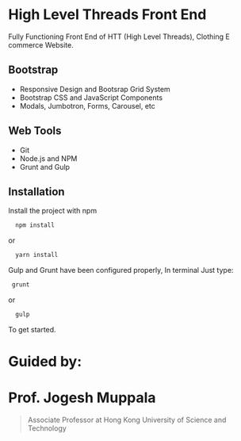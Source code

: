 
# High Level Threads Front End

Fully Functioning Front End of HTT (High Level Threads), Clothing E commerce Website.

## Bootstrap

- Responsive Design and Bootsrap Grid System
- Bootstrap CSS and JavaScript Components
- Modals, Jumbotron, Forms, Carousel,  etc
## Web Tools

- Git
- Node.js and NPM
- Grunt and Gulp
## Installation

Install the project with npm

```bash
  npm install
```
  or
```bash
  yarn install
```
 Gulp and Grunt have been configured properly, In terminal Just type:
 ```bash
  grunt
```
  or
```bash
  gulp
```
To get started.

# Guided by: 
# Prof. Jogesh Muppala 
> Associate Professor at Hong Kong University of Science and Technology
    
